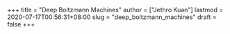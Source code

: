 +++
title = "Deep Boltzmann Machines"
author = ["Jethro Kuan"]
lastmod = 2020-07-17T00:56:31+08:00
slug = "deep_boltzmann_machines"
draft = false
+++
